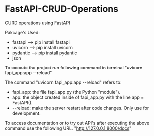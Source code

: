 # FastAPI-CRUD-Operations
CURD operations using FastAPI

Pakcage's Used:
  - fastapi  --> pip install fastapi
  - uvicorn  --> pip install uvicorn
  - pydantic --> pip install pydantic
  - json
  
To execute the project run following command in terminal
  "uvicorn fapi_app:app --reload"

The command "uvicorn fapi_app:app --reload" refers to:
  - fapi_app: the file fapi_app.py (the Python "module").
  - app: the object created inside of fapi_app.py with the line app = FastAPI().
  - --reload: make the server restart after code changes. Only use for development.
  
To access documentation or to try out API's after executing the above command use the following URL.
  "http://127.0.0.1:8000/docs"
